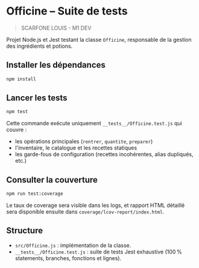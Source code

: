# Officine – Suite de tests
> SCARFONE LOUIS - M1 DEV

Projet Node.js et Jest testant la classe `Officine`, responsable de la gestion des ingrédients et potions.

## Installer les dépendances

```bash
npm install
```

## Lancer les tests

```bash
npm test
```

Cette commande exécute uniquement `__tests__/Officine.test.js` qui couvre :
- les opérations principales (`rentrer`, `quantite`, `preparer`)
- l'inventaire, le catalogue et les recettes statiques
- les garde-fous de configuration (recettes incohérentes, alias dupliqués, etc.)

## Consulter la couverture

```bash
npm run test:coverage
```

Le taux de coverage sera visible dans les logs, et rapport HTML détaillé sera disponible ensuite dans `coverage/lcov-report/index.html`.

## Structure

- `src/Officine.js` : implémentation de la classe.
- `__tests__/Officine.test.js` : suite de tests Jest exhaustive (100 % statements, branches, fonctions et lignes).
